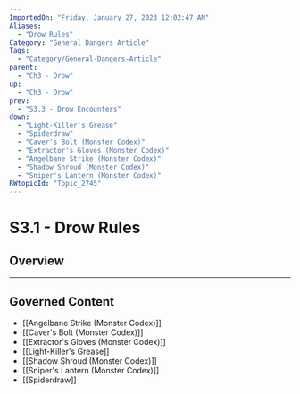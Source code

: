 ```yaml
---
ImportedOn: "Friday, January 27, 2023 12:02:47 AM"
Aliases:
  - "Drow Rules"
Category: "General Dangers Article"
Tags:
  - "Category/General-Dangers-Article"
parent:
  - "Ch3 - Drow"
up:
  - "Ch3 - Drow"
prev:
  - "S3.3 - Drow Encounters"
down:
  - "Light-Killer's Grease"
  - "Spiderdraw"
  - "Caver's Bolt (Monster Codex)"
  - "Extractor's Gloves (Monster Codex)"
  - "Angelbane Strike (Monster Codex)"
  - "Shadow Shroud (Monster Codex)"
  - "Sniper's Lantern (Monster Codex)"
RWtopicId: "Topic_2745"
---
```

# S3.1 - Drow Rules
## Overview
---
## Governed Content
- [[Angelbane Strike (Monster Codex)]]
- [[Caver's Bolt (Monster Codex)]]
- [[Extractor's Gloves (Monster Codex)]]
- [[Light-Killer's Grease]]
- [[Shadow Shroud (Monster Codex)]]
- [[Sniper's Lantern (Monster Codex)]]
- [[Spiderdraw]]

